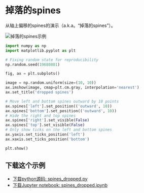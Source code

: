 # 掉落的spines

从轴上偏移的spines的演示（a.k.a。“掉落的spines”）。

![掉落的spines示例](https://matplotlib.org/_images/sphx_glr_spines_dropped_001.png)

```python
import numpy as np
import matplotlib.pyplot as plt

# Fixing random state for reproducibility
np.random.seed(19680801)

fig, ax = plt.subplots()

image = np.random.uniform(size=(10, 10))
ax.imshow(image, cmap=plt.cm.gray, interpolation='nearest')
ax.set_title('dropped spines')

# Move left and bottom spines outward by 10 points
ax.spines['left'].set_position(('outward', 10))
ax.spines['bottom'].set_position(('outward', 10))
# Hide the right and top spines
ax.spines['right'].set_visible(False)
ax.spines['top'].set_visible(False)
# Only show ticks on the left and bottom spines
ax.yaxis.set_ticks_position('left')
ax.xaxis.set_ticks_position('bottom')

plt.show()
```

## 下载这个示例
            
- [下载python源码: spines_dropped.py](https://matplotlib.org/_downloads/spines_dropped.py)
- [下载Jupyter notebook: spines_dropped.ipynb](https://matplotlib.org/_downloads/spines_dropped.ipynb)